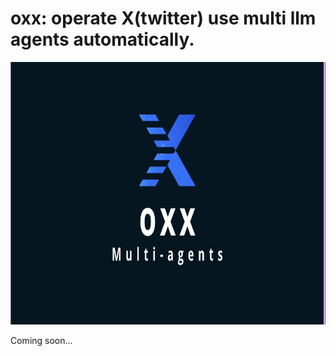 # oxx: operate X(twitter) use multi llm agents automatically.
<p align="left">
  <img src="./assets/oxx_logo.jpg" width="100%", height="420px" />
</p>


Coming soon...